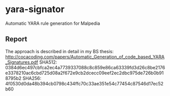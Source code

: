 # yara-signator
Automatic YARA rule generation for Malpedia

## Report
The approach is described in detail in my BS thesis:
http://cocacoding.com/papers/Automatic_Generation_of_code_based_YARA_Signatures.pdf
SHA512: 0384d6ec497cbfca2ec4a7739337088c8c859e86ca63339fd3d26c8be2176e3378210ac6cbd725d08a2f672e9cb2dcecc09eef2ec2dbc975de726b0b918795b2
SHA256:
4f0530d0da48b394cb0798c434ffc70c33ae351e54c77454c87546d17ec52b60
